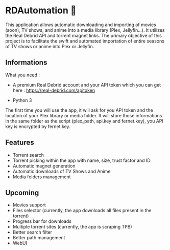 # RDAutomation 🤖

This application allows automatic downloading and importing of movies (soon), TV shows, and anime into a media library (Plex, Jellyfin...). It utilizes the Real Debrid API and torrent magnet links. The primary objective of this project is to facilitate the swift and automated importation of entire seasons of TV shows or anime into Plex or Jellyfin.


## Informations

What you need :

- A premium Real Debrid account and your API token which you can get here : https://real-debrid.com/apitoken

- Python 3

The first time you will use the app, it will ask for you API token and the location of your Plex library or media folder.
It will store those informations in the same folder as the script (plex_path, api.key and fernet.key), you API key is encrypted by fernet.key.



## Features

- Torrent search
- Torrent picking within the app with name, size, trust factor and ID
- Automatic magnet generation
- Automatic downloads of TV Shows and Anime
- Media folders management



## Upcoming

- Movies support
- Files selector (currently, the app downloads all files present in the torrent)
- Progress bar for downloads
- Multiple torrent sites (currently, the app is scraping TPB)
- Better search filter
- Better path management
- WebUI